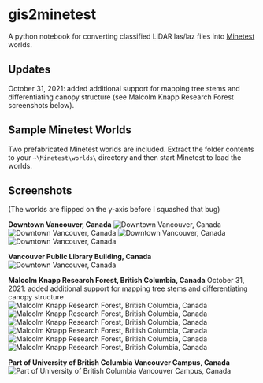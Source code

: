 # gis2minetest
A python notebook for converting classified LiDAR las/laz files into [Minetest](https://www.minetest.net/downloads/) worlds.

## Updates
October 31, 2021: added additional support for mapping tree stems and differentiating canopy structure (see Malcolm Knapp Research Forest screenshots below).

## Sample Minetest Worlds
Two prefabricated Minetest worlds are included. Extract the folder contents to your `~\Minetest\worlds\` directory and then start Minetest to load the worlds.

## Screenshots
(The worlds are flipped on the y-axis before I squashed that bug)

**Downtown Vancouver, Canada**
![Downtown Vancouver, Canada](/screenshots/dt.png)
![Downtown Vancouver, Canada](/screenshots/dt2.png)
![Downtown Vancouver, Canada](/screenshots/dt3.png)
![Downtown Vancouver, Canada](/screenshots/dt4.png)

**Vancouver Public Library Building, Canada** 
![Downtown Vancouver, Canada](/screenshots/vpl.png)

**Malcolm Knapp Research Forest, British Columbia, Canada**
October 31, 2021: added additional support for mapping tree stems and differentiating canopy structure
![Malcolm Knapp Research Forest, British Columbia, Canada](/screenshots/mkrf1.png)
![Malcolm Knapp Research Forest, British Columbia, Canada](/screenshots/mkrf2.png)
![Malcolm Knapp Research Forest, British Columbia, Canada](/screenshots/mkrf3.png)
![Malcolm Knapp Research Forest, British Columbia, Canada](/screenshots/mkrf4.png)
![Malcolm Knapp Research Forest, British Columbia, Canada](/screenshots/mkrf5.png)
![Malcolm Knapp Research Forest, British Columbia, Canada](/screenshots/mkrf6.png)

**Part of University of British Columbia Vancouver Campus, Canada**
![Part of University of British Columbia Vancouver Campus, Canada](/screenshots/ubc.png)


